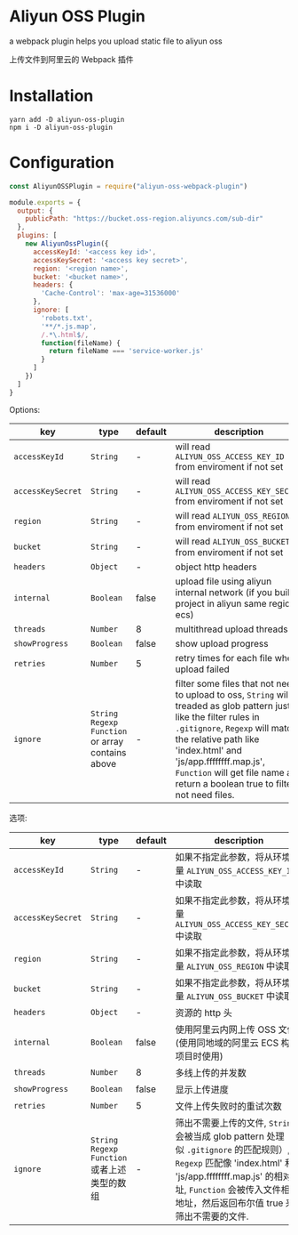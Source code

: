 # Aliyun OSS Plugin

a webpack plugin helps you upload static file to aliyun oss

上传文件到阿里云的 Webpack 插件

# Installation

```shell
yarn add -D aliyun-oss-plugin
npm i -D aliyun-oss-plugin
```

# Configuration

```javascript
const AliyunOSSPlugin = require("aliyun-oss-webpack-plugin")

module.exports = {
  output: {
    publicPath: "https://bucket.oss-region.aliyuncs.com/sub-dir"
  },
  plugins: [
    new AliyunOssPlugin({
      accessKeyId: '<access key id>',
      accessKeySecret: '<access key secret>',
      region: '<region name>',
      bucket: '<bucket name>',
      headers: {
        'Cache-Control': 'max-age=31536000'
      },
      ignore: [
        'robots.txt',
        '**/*.js.map',
        /.*\.html$/,
        function(fileName) {
          return fileName === 'service-worker.js'
        }
      ]
    })
  ]
}
```

Options:

key|type|default|description
-|-|-|-
`accessKeyId`|`String`|-|will read `ALIYUN_OSS_ACCESS_KEY_ID` from enviroment if not set
`accessKeySecret`|`String`|-|will read `ALIYUN_OSS_ACCESS_KEY_SECRET` from enviroment if not set
`region`|`String`|-|will read `ALIYUN_OSS_REGION` from enviroment if not set
`bucket`|`String`|-|will read `ALIYUN_OSS_BUCKET` from enviroment if not set
`headers`|`Object`|-|object http headers
`internal`|`Boolean`|false|upload file using aliyun internal network (if you build project in aliyun same region ecs)
`threads`|`Number`|8|multithread upload threads
`showProgress`|`Boolean`|false|show upload progress
`retries`|`Number`|5|retry times for each file when upload failed
`ignore`|`String` `Regexp` `Function`<br> or array contains above |-|filter some files that not need to upload to oss, `String` will treaded as glob pattern just like the filter rules in `.gitignore`, `Regexp` will match the relative path like 'index.html' and 'js/app.ffffffff.map.js', `Function` will get file name and return a boolean true to filter not need files.


选项:

key|type|default|description
-|-|-|-
`accessKeyId`|`String`|-|如果不指定此参数，将从环境变量 `ALIYUN_OSS_ACCESS_KEY_ID` 中读取
`accessKeySecret`|`String`|-|如果不指定此参数，将从环境变量 `ALIYUN_OSS_ACCESS_KEY_SECRET` 中读取
`region`|`String`|-|如果不指定此参数，将从环境变量 `ALIYUN_OSS_REGION` 中读取
`bucket`|`String`|-|如果不指定此参数，将从环境变量 `ALIYUN_OSS_BUCKET` 中读取
`headers`|`Object`|-|资源的 http 头
`internal`|`Boolean`|false|使用阿里云内网上传 OSS 文件 (使用同地域的阿里云 ECS 构建项目时使用)
`threads`|`Number`|8|多线上传的并发数
`showProgress`|`Boolean`|false|显示上传进度
`retries`|`Number`|5|文件上传失败时的重试次数
`ignore`|`String` `Regexp` `Function`<br> 或者上述类型的数组 |-|筛出不需要上传的文件, `String` 会被当成 glob pattern 处理（类似 `.gitignore` 的匹配规则）, `Regexp` 匹配像 'index.html' 和 'js/app.ffffffff.map.js' 的相对地址, `Function` 会被传入文件相对地址，然后返回布尔值 true 来筛出不需要的文件.
